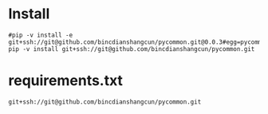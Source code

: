 # Install
```
#pip -v install -e git+ssh://git@github.com/bincdianshangcun/pycommon.git@0.0.3#egg=pycommon
pip -v install git+ssh://git@github.com/bincdianshangcun/pycommon.git
```

# requirements.txt
```
git+ssh://git@github.com/bincdianshangcun/pycommon.git
```